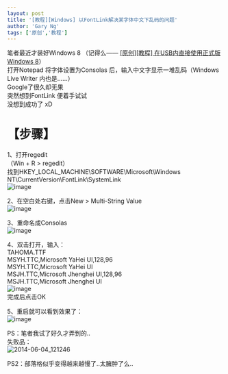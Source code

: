 ```yaml
---
layout: post
title: '[教程][Windows] 以FontLink解决某字体中文下乱码的问题'
author: 'Gary Ng'
tags: ['原创','教程']
---
```


笔者最近才装好Windows 8 （记得么—— [[原创][教程] 在USB内直接使用正式版Windows 8](http://garyngzhongbo.blogspot.com/2012/11/usbwindows-8.html)）   
打开Notepad 将字体设置为Consolas 后，输入中文字显示一堆乱码（Windows Live Writer 内也是……）  
Google了很久却无果  
突然想到FontLink 便着手试试  
没想到成功了 xD  


#  【步骤】

1、打开regedit  
（Win + R > regedit）  
找到HKEY_LOCAL_MACHINE\SOFTWARE\Microsoft\Windows NT\CurrentVersion\FontLink\SystemLink  
![image](http://lh5.ggpht.com/-DtcpULk60WA/U46tiGUSD-I/AAAAAAAAG_0/830vY-DDmOE/image_thumb.png?imgmax=800)  
  
2、在空白处右键，点击New > Multi-String Value  
![image](http://lh4.ggpht.com/-YJuYEAsaFG8/U46tkv6T3JI/AAAAAAAAHAE/Lz-Zal-9RvM/image_thumb%25255B1%25255D.png?imgmax=800)  
  
3、重命名成Consolas  
![image](http://lh3.ggpht.com/-XyPBH3QHCdg/U46tmiJyEGI/AAAAAAAAHAU/KRENTbrVjTo/image_thumb%25255B2%25255D.png?imgmax=800)  
  
4、双击打开，输入：  
TAHOMA.TTF  
MSYH.TTC,Microsoft YaHei UI,128,96  
MSYH.TTC,Microsoft YaHei UI  
MSJH.TTC,Microsoft Jhenghei UI,128,96  
MSJH.TTC,Microsoft Jhenghei UI  
![image](http://lh5.ggpht.com/-kGMrMy4RZRA/U46tozsvUCI/AAAAAAAAHAk/UOo8WpX7jNM/image_thumb%25255B3%25255D.png?imgmax=800)  
完成后点击OK  
  
5、重启就可以看到效果了：  
![image](http://lh3.ggpht.com/-ffusV07Une4/U46trAzEETI/AAAAAAAAHA0/-XEYWBmB27I/image_thumb%25255B4%25255D.png?imgmax=800)  
  
  
  
PS：笔者我试了好久才弄到的..  
失败品：  
![2014-06-04_121246](http://lh4.ggpht.com/-OzI2HtUIMaQ/U46tsy-e53I/AAAAAAAAHBE/RerGPLYcnAE/2014-06-04_121246_thumb.png?imgmax=800)  
  
PS2：部落格似乎变得越来越慢了..太臃肿了么..
